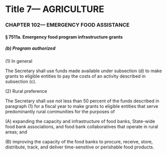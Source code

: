 
# Title 7— AGRICULTURE
### CHAPTER 102— EMERGENCY FOOD ASSISTANCE
#### § 7511a. Emergency food program infrastructure grants
##### (b) Program authorized

(1) In general

The Secretary shall use funds made available under subsection (d) to make grants to eligible entities to pay the costs of an activity described in subsection (c).

(2) Rural preference

The Secretary shall use not less than 50 percent of the funds described in paragraph (1) for a fiscal year to make grants to eligible entities that serve predominantly rural communities for the purposes of

(A) expanding the capacity and infrastructure of food banks, State-wide food bank associations, and food bank collaboratives that operate in rural areas; and

(B) improving the capacity of the food banks to procure, receive, store, distribute, track, and deliver time-sensitive or perishable food products.
